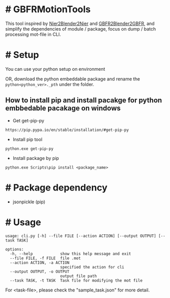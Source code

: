 # \# GBFRMotionTools

This tool inspired by [Nier2Blender2Nier](https://github.com/WoefulWolf/NieR2Blender2NieR) and [GBFR2Blender2GBFR](https://github.com/WistfulHopes/GBFR2Blender2GBFR),
and simplify the dependencies of module / package, focus on dump / batch processing mot-file in CLI.

# \# Setup

You can use your python setup on environment

OR, download the python embeddable package and rename the ```python<python_ver>._pth``` under the folder.

## How to install pip and install pacakge for python embbedable pacakage on windows

- Get get-pip-py 
```
https://pip.pypa.io/en/stable/installation/#get-pip-py
```

- Install pip tool
```
python.exe get-pip-py
```

- Install package by pip
```
python.exe Scripts\pip install <package_name>
```

# \# Package dependency

  - jsonpickle (pip)

# \# Usage

```
usage: cli.py [-h] --file FILE [--action ACTION] [--output OUTPUT] [--task TASK]

options:
  -h, --help            show this help message and exit
  --file FILE, -f FILE  file .mot
  --action ACTION, -a ACTION
                        specified the action for cli
  --output OUTPUT, -o OUTPUT
                        output file path
  --task TASK, -t TASK  Task file for modifying the mot file
```

For \<task-file\>, please check the "sample_task.json" for more detail. 